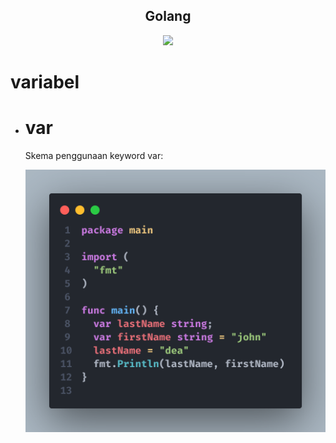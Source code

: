 <h2 align="center">Golang</h2>
<p align="center">
<img src="https://caraguna.com/wp-content/uploads/2022/02/golang-1031x570.jpg"/>
</p>

# variabel

<ul>
  <li>
    <h1>var</h1>
    <p>Skema penggunaan keyword var:</p>
    <img src="/src/code.png" alt="Code" />
  </li>
</ul>
